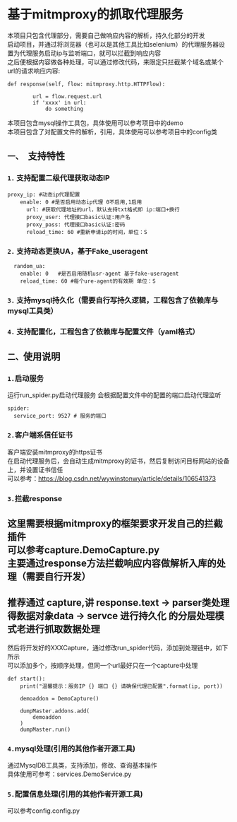 
# 基于mitmproxy的抓取代理服务
本项目只包含代理部分，需要自己做响应内容的解析，持久化部分的开发  
启动项目，并通过将浏览器（也可以是其他工具比如selenium）的代理服务器设置为代理服务启动ip与监听端口，就可以拦截到响应内容  
之后便根据内容做各种处理，可以通过修改代码，来限定只拦截某个域名或某个url的请求响应内容:  
``` 
def response(self, flow: mitmproxy.http.HTTPFlow):

        url = flow.request.url
        if 'xxxx' in url:
            do something
```
本项目包含mysql操作工具包，具体使用可以参考项目中的demo  
本项目包含了对配置文件的解析，引用，具体使用可以参考项目中的config类  

## `一、 `支持特性
### `1.` 支持配置二级代理获取动态IP
```
proxy_ip: #动态ip代理配置
    enable: 0 #是否启用动态ip代理 0不启用,1启用
      url: #获取代理地址的url，默认支持txt格式即 ip:端口+换行
      proxy_user: 代理接口basic认证:用户名
      proxy_pass: 代理接口basic认证:密码
      reload_time: 60 #重新申请ip的时间，单位：S
```
### `2.` 支持动态更换UA，基于Fake_useragent
```
  random_ua:
    enable: 0   #是否启用随机usr-agent 基于fake-useragent
    reload_time: 60 #每个ure-agent的有效期 单位：S
```

### `3.` 支持mysql持久化（需要自行写持久逻辑，工程包含了依赖库与mysql工具类）

### `4.` 支持配置化，工程包含了依赖库与配置文件（yaml格式）

## `二、`使用说明
### `1.`启动服务
运行run_spider.py启动代理服务
会根据配置文件中的配置的端口启动代理监听  
```
spider:
  service_port: 9527 # 服务的端口
```
 
### `2.`客户端系信任证书
客户端安装mitmproxy的https证书  
在启动代理服务后，会自动生成mitmproxy的证书，然后复制访问目标网站的设备上，并设置证书信任  
可以参考：https://blog.csdn.net/wywinstonwy/article/details/106541373  

### `3.`拦截response  
这里需要根据mitmproxy的框架要求开发自己的拦截插件  
可以参考capture.DemoCapture.py  
主要通过response方法拦截响应内容做解析入库的处理（需要自行开发）  
---
推荐通过 capture,讲 response.text -> parser类处理得数据对象data -> servce 进行持久化
的分层处理模式老进行抓取数据处理  
---
然后将开发好的XXXCapture，通过修改run_spider代码，添加到处理链中，如下所示  
可以添加多个，按顺序处理，但同一个url最好只在一个capture中处理  
```
def start():
    print("温馨提示：服务IP {} 端口 {} 请确保代理已配置".format(ip, port))

    demoaddon = DemoCapture()

    dumpMaster.addons.add(
        demoaddon
    )
    dumpMaster.run()
```
### `4.`mysql处理(引用的其他作者开源工具)
通过MysqlDB工具类，支持添加，修改、查询基本操作  
具体使用可参考：services.DemoService.py  

### `5.`配置信息处理(引用的其他作者开源工具)
可以参考config.config.py
